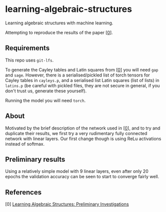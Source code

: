 # learning-algebraic-structures

Learning algebraic structures with machine learning.

Attempting to reproduce the results of the paper [[0](https://arxiv.org/abs/1905.02263)].


## Requirements

This repo uses `git-lfs`.

To generate the Cayley tables and Latin squares from [[0](https://arxiv.org/abs/1905.02263)] you will need `gap` and `sage`.
However, there is a serialised/pickled list of torch tensors for Cayley tables in `cayleys.p`, and a serialised list Latin squares (list of lists) in `latins.p` (be careful with pickled files, they are not secure in general, if you don't trust us, generate these yourself). 

Running the model you will need `torch`. 

## About

Motivated by the brief description of the network used in [[0](https://arxiv.org/abs/1905.02263)], and to try and duplicate their results, we first try a very rudimentary fully connected network with linear layers. Our first change though is using ReLu activations instead of softmax.

## Preliminary results

Using a relatively simple model with 9 linear layers, even after only 20 epochs the validation accuracy can be seen to start to converge fairly well.

## References 

[0] [Learning Algebraic Structures: Preliminary Investigations](https://arxiv.org/abs/1905.02263)